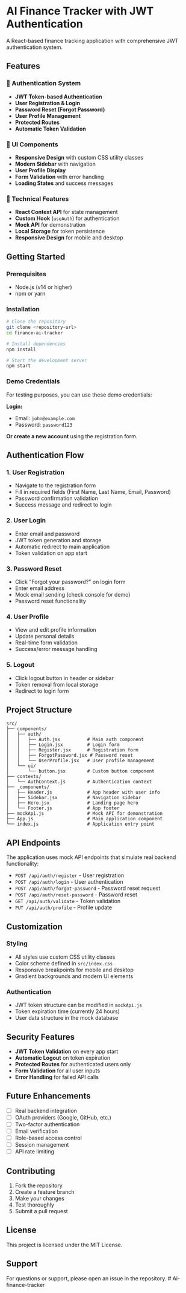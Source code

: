 # AI Finance Tracker with JWT Authentication

A React-based finance tracking application with comprehensive JWT authentication system.

## Features

### 🔐 Authentication System
- **JWT Token-based Authentication**
- **User Registration & Login**
- **Password Reset (Forgot Password)**
- **User Profile Management**
- **Protected Routes**
- **Automatic Token Validation**

### 🎨 UI Components
- **Responsive Design** with custom CSS utility classes
- **Modern Sidebar** with navigation
- **User Profile Display**
- **Form Validation** with error handling
- **Loading States** and success messages

### 🚀 Technical Features
- **React Context API** for state management
- **Custom Hook** (`useAuth`) for authentication
- **Mock API** for demonstration
- **Local Storage** for token persistence
- **Responsive Design** for mobile and desktop

## Getting Started

### Prerequisites
- Node.js (v14 or higher)
- npm or yarn

### Installation
```bash
# Clone the repository
git clone <repository-url>
cd finance-ai-tracker

# Install dependencies
npm install

# Start the development server
npm start
```

### Demo Credentials
For testing purposes, you can use these demo credentials:

**Login:**
- Email: `john@example.com`
- Password: `password123`

**Or create a new account** using the registration form.

## Authentication Flow

### 1. User Registration
- Navigate to the registration form
- Fill in required fields (First Name, Last Name, Email, Password)
- Password confirmation validation
- Success message and redirect to login

### 2. User Login
- Enter email and password
- JWT token generation and storage
- Automatic redirect to main application
- Token validation on app start

### 3. Password Reset
- Click "Forgot your password?" on login form
- Enter email address
- Mock email sending (check console for demo)
- Password reset functionality

### 4. User Profile
- View and edit profile information
- Update personal details
- Real-time form validation
- Success/error message handling

### 5. Logout
- Click logout button in header or sidebar
- Token removal from local storage
- Redirect to login form

## Project Structure

```
src/
├── components/
│   ├── auth/
│   │   ├── Auth.jsx          # Main auth component
│   │   ├── Login.jsx         # Login form
│   │   ├── Register.jsx      # Registration form
│   │   ├── ForgotPassword.jsx # Password reset
│   │   └── UserProfile.jsx   # User profile management
│   └── ui/
│       └── button.jsx        # Custom button component
├── contexts/
│   └── AuthContext.js        # Authentication context
├── _components/
│   ├── Header.js             # App header with user info
│   ├── Sidebar.jsx           # Navigation sidebar
│   ├── Hero.jsx              # Landing page hero
│   └── Footer.js             # App footer
├── mockApi.js                # Mock API for demonstration
├── App.js                    # Main application component
└── index.js                  # Application entry point
```

## API Endpoints

The application uses mock API endpoints that simulate real backend functionality:

- `POST /api/auth/register` - User registration
- `POST /api/auth/login` - User authentication
- `POST /api/auth/forgot-password` - Password reset request
- `POST /api/auth/reset-password` - Password reset
- `GET /api/auth/validate` - Token validation
- `PUT /api/auth/profile` - Profile update

## Customization

### Styling
- All styles use custom CSS utility classes
- Color scheme defined in `src/index.css`
- Responsive breakpoints for mobile and desktop
- Gradient backgrounds and modern UI elements

### Authentication
- JWT token structure can be modified in `mockApi.js`
- Token expiration time (currently 24 hours)
- User data structure in the mock database

## Security Features

- **JWT Token Validation** on every app start
- **Automatic Logout** on token expiration
- **Protected Routes** for authenticated users only
- **Form Validation** for all user inputs
- **Error Handling** for failed API calls

## Future Enhancements

- [ ] Real backend integration
- [ ] OAuth providers (Google, GitHub, etc.)
- [ ] Two-factor authentication
- [ ] Email verification
- [ ] Role-based access control
- [ ] Session management
- [ ] API rate limiting

## Contributing

1. Fork the repository
2. Create a feature branch
3. Make your changes
4. Test thoroughly
5. Submit a pull request

## License

This project is licensed under the MIT License.

## Support

For questions or support, please open an issue in the repository.
#   A i - f i n a n c e - t r a c k e r  
 